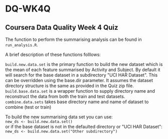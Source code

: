 # DQ-WK4Q
## Coursera Data Quality Week 4 Quiz

The function to perform the summarising analysis can be found in `run_analysis.R`.

A brief description of these functions folllows:

`build.new.data.set` is the primary function to build the new dataset which is the mean of each feature summarised by Activity and Subject. By default it will search for the base dataset in a subdirectory "UCI HAR Dataset". This can be overridden using the base.dir parameter. It assumes the dataset directory structure is the same as provided in the Quiz zip file.  
`build.base.data.set` is a wrapper function to supply directory name and reconstruct the data from both the train and test datasets.  
`combine.data.sets` takes base directory name and name of dataset to combine (test or train)  

To build the new summarising data set you can use:  
`new_ds <- build.new.data.set()`  
or if the base dataset is not in the defaulted directory or "UCI HAR Dataset":  
`new_ds <- build.new.data.set("Other subdirectory")`